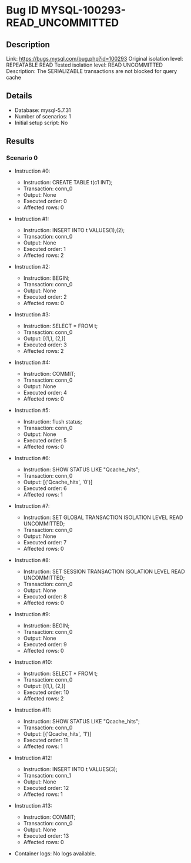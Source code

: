 # Bug ID MYSQL-100293-READ_UNCOMMITTED

## Description

Link:                     https://bugs.mysql.com/bug.php?id=100293
Original isolation level: REPEATABLE READ
Tested isolation level:   READ UNCOMMITTED
Description:              The SERIALIZABLE transactions are not blocked for query cache


## Details
 * Database: mysql-5.7.31
 * Number of scenarios: 1
 * Initial setup script: No

## Results
### Scenario 0
 * Instruction #0:
     - Instruction:  CREATE TABLE t(c1 INT);
     - Transaction: conn_0
     - Output: None
     - Executed order: 0
     - Affected rows: 0
 * Instruction #1:
     - Instruction:  INSERT INTO t VALUES(1),(2);
     - Transaction: conn_0
     - Output: None
     - Executed order: 1
     - Affected rows: 2
 * Instruction #2:
     - Instruction:  BEGIN;
     - Transaction: conn_0
     - Output: None
     - Executed order: 2
     - Affected rows: 0
 * Instruction #3:
     - Instruction:  SELECT * FROM t;
     - Transaction: conn_0
     - Output: [(1,), (2,)]
     - Executed order: 3
     - Affected rows: 2
 * Instruction #4:
     - Instruction:  COMMIT;
     - Transaction: conn_0
     - Output: None
     - Executed order: 4
     - Affected rows: 0
 * Instruction #5:
     - Instruction:  flush status;
     - Transaction: conn_0
     - Output: None
     - Executed order: 5
     - Affected rows: 0
 * Instruction #6:
     - Instruction:  SHOW STATUS LIKE "Qcache_hits";
     - Transaction: conn_0
     - Output: [('Qcache_hits', '0')]
     - Executed order: 6
     - Affected rows: 1
 * Instruction #7:
     - Instruction:  SET GLOBAL TRANSACTION ISOLATION LEVEL READ UNCOMMITTED;
     - Transaction: conn_0
     - Output: None
     - Executed order: 7
     - Affected rows: 0
 * Instruction #8:
     - Instruction:  SET SESSION TRANSACTION ISOLATION LEVEL READ UNCOMMITTED;
     - Transaction: conn_0
     - Output: None
     - Executed order: 8
     - Affected rows: 0
 * Instruction #9:
     - Instruction:  BEGIN;
     - Transaction: conn_0
     - Output: None
     - Executed order: 9
     - Affected rows: 0
 * Instruction #10:
     - Instruction:  SELECT * FROM t;
     - Transaction: conn_0
     - Output: [(1,), (2,)]
     - Executed order: 10
     - Affected rows: 2
 * Instruction #11:
     - Instruction:  SHOW STATUS LIKE "Qcache_hits";
     - Transaction: conn_0
     - Output: [('Qcache_hits', '1')]
     - Executed order: 11
     - Affected rows: 1
 * Instruction #12:
     - Instruction:  INSERT INTO t VALUES(3);
     - Transaction: conn_1
     - Output: None
     - Executed order: 12
     - Affected rows: 1
 * Instruction #13:
     - Instruction:  COMMIT;
     - Transaction: conn_0
     - Output: None
     - Executed order: 13
     - Affected rows: 0

 * Container logs:
   No logs available.

